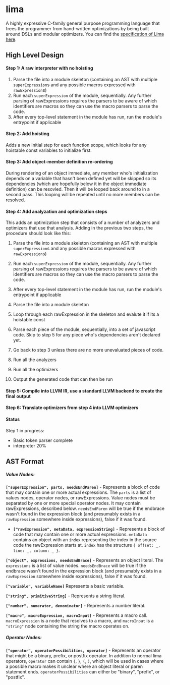 lima
====
A highly expressive C-family general purpose programming language that frees the programmer from hand-written optimizations by being built around DSLs and modular optimizers. You can find the [specification of Lima here](http://www.btetrud.com/Lima/Lima-Documentation.html).

## High Level Design

#### Step 1: A raw interpreter with no hoisting

1. Parse the file into a module skeleton (containing an AST with multiple `superExpression`s and any possible macros expressed with `rawExpression`s)
2. Run each `superExpression` of the module, sequentially. Any further parsing of rawExpressions requires the parsers to be aware of which identifiers are macros so they can use the macro parsers to parse the code.
3. After every top-level statement in the module has run, run the module's entrypoint if applicable

#### Step 2: Add hoisting

Adds a new initial step for each function scope, which looks for any hoistable const variables to initialize first.

#### Step 3: Add object-member definition re-ordering

During rendering of an object immediate, any member who's initialization depends on a variable that hasn't been defined yet will be skipped so its dependencies (which are hopefully below it in the object immediate definition) can be resovled. Then it will be looped back around to in a second pass. This looping will be repeated until no more members can be resolved.

#### Step 4: Add analyzation and optimization steps

This adds an optimization step that consists of a number of analyzers and optimizers that use that analysis. Adding in the previous two steps, the procedure should look like this:

1. Parse the file into a module skeleton (containing an AST with multiple `superExpression`s and any possible macros expressed with `rawExpression`s)
2. Run each `superExpression` of the module, sequentially. Any further parsing of rawExpressions requires the parsers to be aware of which identifiers are macros so they can use the macro parsers to parse the code.
3. After every top-level statement in the module has run, run the module's entrypoint if applicable

1. Parse the file into a module skeleton
2. Loop through each rawExpression in the skeleton and evalute it if its a hoistable const
3. Parse each piece of the module, sequentially, into a set of javascript code. Skip to step 5 for any piece who's dependencies aren't declared yet.
5. Go back to step 3 unless there are no more unevaluated pieces of code.
6. Run all the analyzers
7. Run all the optimizers
8. Output the generated code that can then be run

#### Step 5: Compile into LLVM IR, use a standard LLVM backend to create the final output

#### Step 6: Translate optimizers from step 4 into LLVM optimizers

#### Status

Step 1 in progress:
* Basic token parser complete
* interpreter 20%

## AST Format

##### Value Nodes:

**`["superExpression", parts, needsEndParen]`** - Represents a block of code that may contain one or more actual expressions. The `parts` is a list of values nodes, operator nodes, or rawExpressions. Value nodes must be separated by one or more special operator nodes. It may contain rawExpressions, described below. `needsEndParen` will be true if the endbrace wasn't found in the expression block (and presumably exists in a `rawExpression` somewhere inside expressions), false if it was found.
* **`["rawExpression", metaData, expressionString]`** - Represents a block of code that may contain one or more actual expressions. `metaData` contains an object with an `index` representing the index in the source code the rawExpression starts at. `index` has the structure `{ offset: _, line: _, column: _ }`.

**`["object", expressions, needsEndBrace]`** - Represents an object literal. The `expressions` is a list of value nodes. `needsEndBrace` will be true if the endbrace wasn't found in the expression block (and presumably exists in a `rawExpression` somewhere inside expressions), false if it was found.

**`["variable", variableName]`**   Represents a basic variable.

**`["string", primitiveString]`** - Represents a string literal.

**`["number", numerator, denominator]`** - Represents a number literal.

**`["macro", macroExpression, macroInput]`** - Represents a macro call. `macroExpression` is a node that resolves to a macro, and `macroInput` is a `"string"` node containing the string the macro operates on.

##### Operator Nodes:

**`["operator", operatorPossibilities, operator]`** - Represents an operator that might be a binary, prefix, or postfix operator. In addition to normal lima operators, `operator` can contain `{`, `}`, `(`, `)`, which will be used in cases where a possible macro makes it unclear where an object literal or paren statement ends. `operatorPossibilities` can either be "binary", "prefix", or "postfix".

